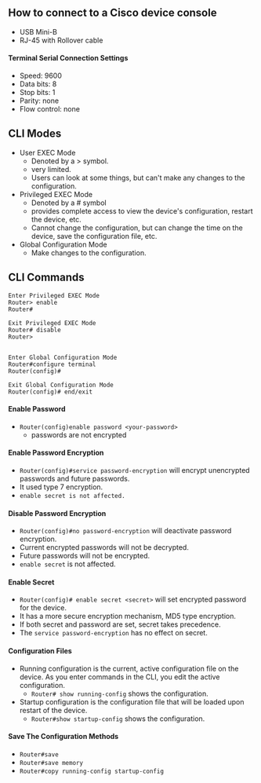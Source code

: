 ## How to connect to a Cisco device console
* USB Mini-B
* RJ-45 with Rollover cable

#### Terminal Serial Connection Settings
* Speed: 9600
* Data bits: 8
* Stop bits: 1
* Parity: none
* Flow control: none

## CLI Modes
* User EXEC Mode 
	* Denoted by a > symbol.
	* very limited.
	* Users can look at some things, but can't make any changes to the configuration.
* Privileged EXEC Mode
	* Denoted by a # symbol
	* provides complete access to view the device's configuration, restart the device, etc.
	* Cannot change the configuration, but can change the time on the device, save the configuration file, etc.
* Global Configuration Mode
	* Make changes to the configuration.


## CLI Commands
```
Enter Privileged EXEC Mode
Router> enable
Router#

Exit Privileged EXEC Mode
Router# disable
Router>


Enter Global Configuration Mode
Router#configure terminal
Router(config)#

Exit Global Configuration Mode
Router(config)# end/exit
```

#### Enable Password
* `Router(config)enable password <your-password>`
	* passwords are not encrypted

#### Enable Password Encryption
* `Router(config)#service password-encryption` will encrypt unencrypted passwords and future passwords.
* It used type 7 encryption.
* `enable secret is not affected.`

#### Disable Password Encryption
* `Router(config)#no password-encryption` will deactivate password encryption.
* Current encrypted passwords will not be decrypted.
* Future passwords will not be encrypted.
* `enable secret` is not affected.

#### Enable Secret
* `Router(config)# enable secret <secret>` will set encrypted password for the device.
* It has a more secure encryption mechanism, MD5 type encryption.
* If both secret and password are set, secret takes precedence.
* The `service password-encryption` has no effect on secret.

#### Configuration Files
* Running configuration is the current, active configuration file on the device. As you enter commands in the CLI, you edit the active configuration.
	* `Router# show running-config` shows the configuration.
* Startup configuration is the configuration file that will be loaded upon restart of the device.
	* `Router#show startup-config` shows the configuration.

#### Save The Configuration Methods
* `Router#save`
* `Router#save memory`
* `Router#copy running-config startup-config`